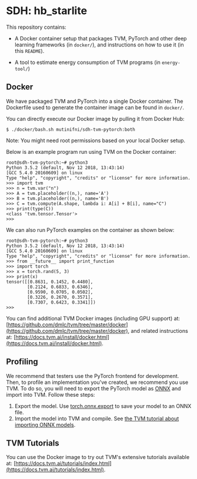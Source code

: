SDH: hb_starlite
===

This repository contains:

- A Docker container setup that packages TVM, PyTorch and other deep learning frameworks (in `docker/`), and instructions on how to use it (in this `README`). 

- A tool to estimate energy consumption of TVM programs (in `energy-tool/`)

Docker
---

We have packaged TVM and PyTorch into a single Docker container. The Dockerfile used to generate the container image can be found in `docker/`. 

You can directly execute our Docker image by pulling it from Docker Hub:

```
$ ./docker/bash.sh mutinifni/sdh-tvm-pytorch:both
```
Note: You might need root permissions based on your local Docker setup.

Below is an example program run using TVM on the Docker container:

```
root@sdh-tvm-pytorch:~# python3
Python 3.5.2 (default, Nov 12 2018, 13:43:14)
[GCC 5.4.0 20160609] on linux
Type "help", "copyright", "credits" or "license" for more information.
>>> import tvm
>>> n = tvm.var("n")
>>> A = tvm.placeholder((n,), name='A')
>>> B = tvm.placeholder((n,), name='B')
>>> C = tvm.compute(A.shape, lambda i: A[i] + B[i], name="C")
>>> print(type(C))
<class 'tvm.tensor.Tensor'>
>>>
```

We can also run PyTorch examples on the container as shown below:

```
root@sdh-tvm-pytorch:~# python3
Python 3.5.2 (default, Nov 12 2018, 13:43:14)
[GCC 5.4.0 20160609] on linux
Type "help", "copyright", "credits" or "license" for more information.
>>> from __future__ import print_function
>>> import torch
>>> x = torch.rand(5, 3)
>>> print(x)
tensor([[0.8631, 0.1452, 0.4480],
        [0.2124, 0.6833, 0.6346],
        [0.9590, 0.0705, 0.0502],
        [0.3226, 0.2670, 0.3571],
        [0.7307, 0.6423, 0.3341]])
>>>
```

You can find additional TVM Docker images (including GPU support) at:
[https://github.com/dmlc/tvm/tree/master/docker](https://github.com/dmlc/tvm/tree/master/docker), and related instructions at: [https://docs.tvm.ai/install/docker.html](https://docs.tvm.ai/install/docker.html).

Profiling
---

We recommend that testers use the PyTorch frontend for development.
Then, to profile an implementation you've created, we recommend you use TVM.
To do so, you will need to export the PyTorch model as [ONNX][] and import into TVM.
Follow these steps:

1. Export the model. Use [torch.onnx.export](https://pytorch.org/docs/master/onnx.html) to save your model to an ONNX file.
2. Import the model into TVM and compile. See [the TVM tutorial about importing ONNX models](https://docs.tvm.ai/tutorials/frontend/from_onnx.html#sphx-glr-tutorials-frontend-from-onnx-py).

[onnx]: https://onnx.ai

TVM Tutorials
---

You can use the Docker image to try out TVM's extensive tutorials available at: [https://docs.tvm.ai/tutorials/index.html](https://docs.tvm.ai/tutorials/index.html).

